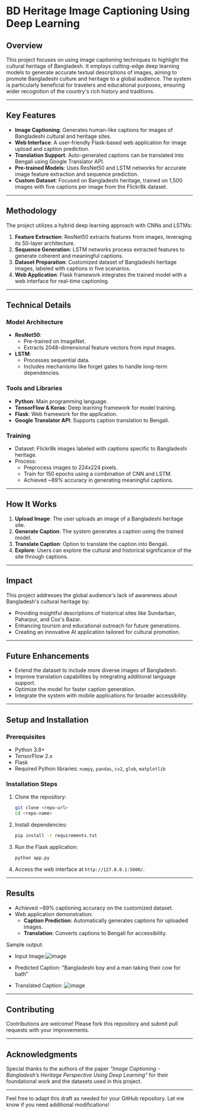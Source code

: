 # BD Heritage Image Captioning Using Deep Learning

## Overview

This project focuses on using image captioning techniques to highlight the cultural heritage of Bangladesh. It employs cutting-edge deep learning models to generate accurate textual descriptions of images, aiming to promote Bangladeshi culture and heritage to a global audience. The system is particularly beneficial for travelers and educational purposes, ensuring wider recognition of the country's rich history and traditions.

---

## Key Features

- **Image Captioning**: Generates human-like captions for images of Bangladeshi cultural and heritage sites.
- **Web Interface**: A user-friendly Flask-based web application for image upload and caption prediction.
- **Translation Support**: Auto-generated captions can be translated into Bengali using Google Translator API.
- **Pre-trained Models**: Uses ResNet50 and LSTM networks for accurate image feature extraction and sequence prediction.
- **Custom Dataset**: Focused on Bangladeshi heritage, trained on 1,500 images with five captions per image from the Flickr8k dataset.

---

## Methodology

The project utilizes a hybrid deep learning approach with CNNs and LSTMs:
1. **Feature Extraction**: ResNet50 extracts features from images, leveraging its 50-layer architecture.
2. **Sequence Generation**: LSTM networks process extracted features to generate coherent and meaningful captions.
3. **Dataset Preparation**: Customized dataset of Bangladeshi heritage images, labeled with captions in five scenarios.
4. **Web Application**: Flask framework integrates the trained model with a web interface for real-time captioning.

---

## Technical Details

### Model Architecture
- **ResNet50**:
  - Pre-trained on ImageNet.
  - Extracts 2048-dimensional feature vectors from input images.
- **LSTM**:
  - Processes sequential data.
  - Includes mechanisms like forget gates to handle long-term dependencies.

### Tools and Libraries
- **Python**: Main programming language.
- **TensorFlow & Keras**: Deep learning framework for model training.
- **Flask**: Web framework for the application.
- **Google Translator API**: Supports caption translation to Bengali.

### Training
- Dataset: Flickr8k images labeled with captions specific to Bangladeshi heritage.
- Process:
  - Preprocess images to 224x224 pixels.
  - Train for 150 epochs using a combination of CNN and LSTM.
  - Achieved ~89% accuracy in generating meaningful captions.

---

## How It Works

1. **Upload Image**: The user uploads an image of a Bangladeshi heritage site.
2. **Generate Caption**: The system generates a caption using the trained model.
3. **Translate Caption**: Option to translate the caption into Bengali.
4. **Explore**: Users can explore the cultural and historical significance of the site through captions.

---

## Impact

This project addresses the global audience's lack of awareness about Bangladesh's cultural heritage by:
- Providing insightful descriptions of historical sites like Sundarban, Paharpur, and Cox's Bazar.
- Enhancing tourism and educational outreach for future generations.
- Creating an innovative AI application tailored for cultural promotion.

---

## Future Enhancements

- Extend the dataset to include more diverse images of Bangladesh.
- Improve translation capabilities by integrating additional language support.
- Optimize the model for faster caption generation.
- Integrate the system with mobile applications for broader accessibility.

---

## Setup and Installation

### Prerequisites
- Python 3.8+
- TensorFlow 2.x
- Flask
- Required Python libraries: `numpy`, `pandas`, `cv2`, `glob`, `matplotlib`

### Installation Steps
1. Clone the repository:
   ```bash
   git clone <repo-url>
   cd <repo-name>
   ```
2. Install dependencies:
   ```bash
   pip install -r requirements.txt
   ```
3. Run the Flask application:
   ```bash
   python app.py
   ```
4. Access the web interface at `http://127.0.0.1:5000/`.

---

## Results

- Achieved ~89% captioning accuracy on the customized dataset.
- Web application demonstration:
  - **Caption Prediction**: Automatically generates captions for uploaded images.
  - **Translation**: Converts captions to Bengali for accessibility.

Sample output:

- Input Image:![image](https://github.com/user-attachments/assets/e1d2fafb-f24c-44ec-8f04-54a06f093d28)

- Predicted Caption: "Bangladeshi boy and a man taking their cow for bath"
- Translated Caption: ![image](https://github.com/user-attachments/assets/62b8759b-f942-45ee-9b9d-4485c1eddf87)


---

## Contributing

Contributions are welcome! Please fork this repository and submit pull requests with your improvements.

---

## Acknowledgments

Special thanks to the authors of the paper *"Image Captioning - Bangladesh’s Heritage Perspective Using Deep Learning"* for their foundational work and the datasets used in this project.

---

Feel free to adapt this draft as needed for your GitHub repository. Let me know if you need additional modifications!
